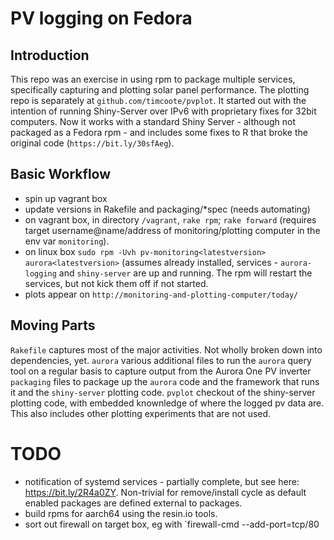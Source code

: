 # PV logging on Fedora

## Introduction

This repo was an exercise in using rpm to package multiple services, specifically capturing and plotting solar panel performance. The plotting repo is separately
at `github.com/timcoote/pvplot`. It started out with the intention of running Shiny-Server over IPv6 with proprietary fixes for 32bit computers. Now it works with
a standard Shiny Server - although not packaged as a Fedora rpm - and includes some fixes to R that broke the original code (`https://bit.ly/30sfAeg`).

## Basic Workflow

- spin up vagrant box
- update versions in Rakefile and packaging/*spec (needs automating)
- on vagrant box, in directory `/vagrant`, `rake rpm`; `rake forward` (requires target username@name/address of monitoring/plotting computer in the env var `monitoring`).
- on linux box `sudo rpm -Uvh pv-monitoring<latestversion> aurora<latestversion>` (assumes already installed, services - `aurora-logging` and `shiny-server` are up and running. The rpm will restart the services, but not kick them off if not started.
- plots appear on `http://monitoring-and-plotting-computer/today/`

## Moving Parts
`Rakefile` captures most of the major activities. Not wholly broken down into dependencies, yet.
`aurora` various additional files to run the `aurora` query tool on a regular basis to capture output from the Aurora One PV inverter
`packaging` files to package up the `aurora` code and the framework that runs it and the `shiny-server` plotting code.
`pvplot` checkout of the shiny-server plotting code, with embedded knownledge of where the logged pv data are. This also includes other plotting experiments that are not used.

# TODO
- notification of systemd services - partially complete, but see here: https://bit.ly/2R4a0ZY. Non-trivial for remove/install cycle as default enabled packages are defined external to packages.
- build rpms for aarch64 using the resin.io tools.
- sort out firewall on target box, eg with `firewall-cmd --add-port=tcp/80
